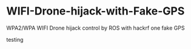 # WIFI-Drone-hijack-with-Fake-GPS
WPA2/WPA WIFI Drone hijack control by ROS with hackrf one fake GPS

testing 
